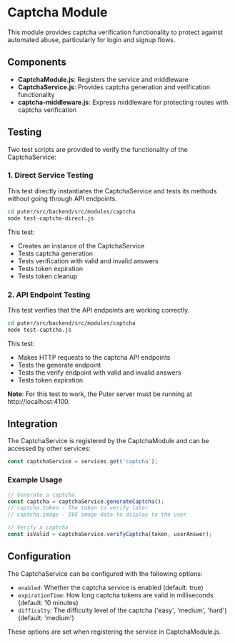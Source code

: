 # Captcha Module

This module provides captcha verification functionality to protect against automated abuse, particularly for login and signup flows.

## Components

- **CaptchaModule.js**: Registers the service and middleware
- **CaptchaService.js**: Provides captcha generation and verification functionality
- **captcha-middleware.js**: Express middleware for protecting routes with captcha verification

## Testing

Two test scripts are provided to verify the functionality of the CaptchaService:

### 1. Direct Service Testing

This test directly instantiates the CaptchaService and tests its methods without going through API endpoints.

```bash
cd puter/src/backend/src/modules/captcha
node test-captcha-direct.js
```

This test:
- Creates an instance of the CaptchaService
- Tests captcha generation
- Tests verification with valid and invalid answers
- Tests token expiration
- Tests token cleanup

### 2. API Endpoint Testing

This test verifies that the API endpoints are working correctly.

```bash
cd puter/src/backend/src/modules/captcha
node test-captcha.js
```

This test:
- Makes HTTP requests to the captcha API endpoints
- Tests the generate endpoint
- Tests the verify endpoint with valid and invalid answers
- Tests token expiration

**Note**: For this test to work, the Puter server must be running at http://localhost:4100.

## Integration

The CaptchaService is registered by the CaptchaModule and can be accessed by other services:

```javascript
const captchaService = services.get('captcha');
```

### Example Usage

```javascript
// Generate a captcha
const captcha = captchaService.generateCaptcha();
// captcha.token - The token to verify later
// captcha.image - SVG image data to display to the user

// Verify a captcha
const isValid = captchaService.verifyCaptcha(token, userAnswer);
```

## Configuration

The CaptchaService can be configured with the following options:

- `enabled`: Whether the captcha service is enabled (default: true)
- `expirationTime`: How long captcha tokens are valid in milliseconds (default: 10 minutes)
- `difficulty`: The difficulty level of the captcha ('easy', 'medium', 'hard') (default: 'medium')

These options are set when registering the service in CaptchaModule.js. 